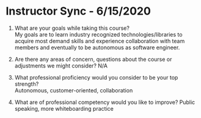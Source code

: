 # Instructor Sync - 6/15/2020

1. What are your goals while taking this course?  
   My goals are to learn industry recognized technologies/libraries to acquire most demand skills and experience collaboration with team members and eventually to be autonomous as software engineer.

2. Are there any areas of concern, questions about the course or adjustments we might consider?
   N/A

3. What professional proficiency would you consider to be your top strength?  
   Autonomous, customer-oriented, collaboration

4. What are of professional competency would you like to improve?
   Public speaking, more whiteboarding practice
